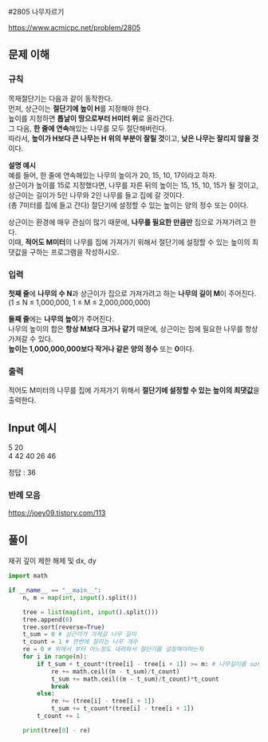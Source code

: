 #2805 나무자르기

https://www.acmicpc.net/problem/2805

## 문제 이해

### 규칙

목재절단기는 다음과 같이 동작한다.<br>
먼저, 상근이는 **절단기에 높이 H**를 지정해야 한다.<br>
높이를 지정하면 **톱날이 땅으로부터 H미터 위**로 올라간다.<br>
그 다음, **한 줄에 연속**해있는 나무를 모두 절단해버린다.<br>
따라서, **높이가 H보다 큰 나무는 H 위의 부분이 잘릴 것**이고, **낮은 나무는 잘리지 않을 것**이다.

**설명 예시**
<br>예를 들어, 한 줄에 연속해있는 나무의 높이가 20, 15, 10, 17이라고 하자.<br>
상근이가 높이를 15로 지정했다면, 나무를 자른 뒤의 높이는 15, 15, 10, 15가 될 것이고, 상근이는 길이가 5인 나무와 2인 나무를 들고 집에 갈 것이다.<br>
(총 7미터를 집에 들고 간다) 절단기에 설정할 수 있는 높이는 양의 정수 또는 0이다.

상근이는 환경에 매우 관심이 많기 때문에, **나무를 필요한 만큼만** 집으로 가져가려고 한다.<br>
이때, **적어도 M미터**의 나무를 집에 가져가기 위해서 절단기에 설정할 수 있는 높이의 최댓값을 구하는 프로그램을 작성하시오.

### 입력

**첫째 줄**에 **나무의 수 N**과 상근이가 집으로 가져가려고 하는 **나무의 길이 M**이 주어진다.<br>
(1 ≤ N ≤ 1,000,000, 1 ≤ M ≤ 2,000,000,000)

**둘째 줄**에는 **나무의 높이**가 주어진다.<br>
나무의 높이의 합은 **항상 M보다 크거나 같기** 때문에, 상근이는 집에 필요한 나무를 항상 가져갈 수 있다.<br>
**높이는 1,000,000,000보다 작거나 같은 양의 정수** 또는 **0**이다.

### 출력

적어도 M미터의 나무를 집에 가져가기 위해서 **절단기에 설정할 수 있는 높이의 최댓값**을 출력한다.

## Input 예시

5 20<br>
4 42 40 26 46

정답 : 36

### 반례 모음

https://joey09.tistory.com/113

## 풀이 

재귀 깊이 제한 해제 및 dx, dy
```python
import math

if __name__ == "__main__":
    n, m = map(int, input().split())

    tree = list(map(int, input().split()))
    tree.append(0)
    tree.sort(reverse=True)
    t_sum = 0 # 상근이가 가져갈 나무 길이
    t_count = 1 # 한번에 잘리는 나무 개수
    re = 0 # 위에서 부터 어느정도 내려와서 절단기를 설정해야하는지
    for i in range(n):
        if t_sum + t_count*(tree[i] - tree[i + 1]) >= m: # 나무길이를 sort하였으므로 i번째가 i+1보다 무조건 같거나 크다.
            re += math.ceil((m - t_sum)/t_count)
            t_sum += math.ceil((m - t_sum)/t_count)*t_count
            break
        else:
            re += (tree[i] - tree[i + 1])
            t_sum += t_count*(tree[i] - tree[i + 1])
        t_count += 1

    print(tree[0] - re)
```